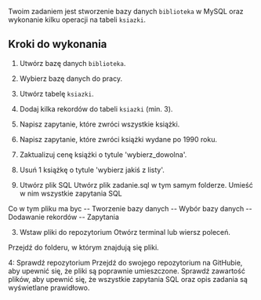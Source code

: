 Twoim zadaniem jest stworzenie bazy danych `biblioteka` w MySQL oraz wykonanie kilku operacji na tabeli `ksiazki`.

## Kroki do wykonania

1. Utwórz bazę danych `biblioteka`.
2. Wybierz bazę danych do pracy.
3. Utwórz tabelę `ksiazki`.
4. Dodaj kilka rekordów do tabeli `ksiazki` (min. 3).
5. Napisz zapytanie, które zwróci wszystkie książki.
6. Napisz zapytanie, które zwróci książki wydane po 1990 roku.
7. Zaktualizuj cenę książki o tytule 'wybierz_dowolna'.
8. Usuń 1 książkę o tytule 'wybierz jakiś z listy'.


2. Utwórz plik SQL
Utwórz plik zadanie.sql w tym samym folderze.
Umieść w nim wszystkie zapytania SQL

Co w tym pliku ma byc
-- Tworzenie bazy danych
-- Wybór bazy danych
-- Dodawanie rekordów
-- Zapytania

3. Wstaw pliki do repozytorium
Otwórz terminal lub wiersz poleceń.

Przejdź do folderu, w którym znajdują się pliki.

4: Sprawdź repozytorium
Przejdź do swojego repozytorium na GitHubie, aby upewnić się, że pliki są poprawnie umieszczone.
Sprawdź zawartość plików, aby upewnić się, że wszystkie zapytania SQL oraz opis zadania są wyświetlane prawidłowo.